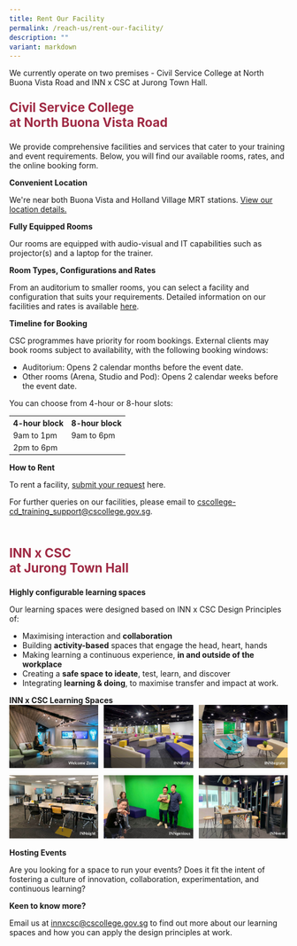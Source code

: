```yaml
---
title: Rent Our Facility
permalink: /reach-us/rent-our-facility/
description: ""
variant: markdown
---
```

<style>

.theheader {
	font-weight: bold;
	color: #9F2943;
	font-size: 1.6em;
	}	
	
.grid-container {
	display: grid;
	grid-template-columns: 1fr 1fr 1fr;
	grid-gap: 2%;
	margin-bottom: 2%;
	}	
</style>

<p>We currently operate on two premises - Civil Service College at North Buona Vista Road and INN x CSC at Jurong Town Hall.</p>


<p class="theheader">Civil Service College 
	<br>at North Buona Vista Road</p>
<p>We provide comprehensive facilities and services that cater to your training and event requirements. Below, you will find our available rooms, rates, and the online booking form.</p>

<b>Convenient Location</b>
<p>We're near both Buona Vista and Holland Village MRT stations. <a href="/getting-to-csc/">View our location details.</a></p>

<b>Fully Equipped Rooms</b>
<p>Our rooms are equipped with audio-visual and IT capabilities such as projector(s) and a laptop for the trainer.</p>

<b>Room Types, Configurations and Rates</b>
<p>From an auditorium to smaller rooms, you can select a facility and configuration that suits your requirements.
Detailed information on our facilities and rates is available <a href="https://go.gov.sg/cscfy25roomrental">here</a>.</p>

<b>Timeline for Booking</b>
<p>CSC programmes have priority for room bookings. External clients may book rooms subject to availability, with the following booking windows:
</p>
<ul><li>Auditorium: Opens 2 calendar months before the event date.</li>
<li>Other rooms (Arena, Studio and Pod): Opens 2 calendar weeks before the event date. </li></ul>

<p>You can choose from 4-hour or 8-hour slots:</p>


<table>
  <tbody><tr>
    <th>4-hour block</th>
    <th>8-hour block</th>
  </tr>
  <tr>
    <td>9am to 1pm</td>
    <td>9am to 6pm</td>
  </tr>
  <tr>
    <td>2pm to 6pm</td>
    <td></td>
  </tr>


</tbody></table>


<b>How to Rent</b> 
<p>To rent a facility, <a href="https://go.gov.sg/cscfy25roomrental">submit your request</a> here.</p>

<p>For further queries on our facilities, please email to <a href="mailto:cscollege-cd_training_support@cscollege.gov.sg">cscollege-cd_training_support@cscollege.gov.sg</a>.</p>


<br>

<p class="theheader">INN x CSC <br>at Jurong Town Hall</p>

<b>Highly configurable learning spaces</b>

<p>Our learning spaces were designed based on INN x CSC Design Principles of:</p>
<ul>
	<li>Maximising interaction and <b>collaboration</b></li>	
	<li>Building <b>activity-based</b> spaces that engage the head, heart, hands</li>	
	<li>Making learning a continuous experience, <b>in and outside of the workplace</b></li>	
	<li>Creating a <b>safe space to ideate</b>, test, learn, and discover</li>	
	<li>Integrating <b>learning &amp; doing</b>, to maximise transfer and impact at work.</li>	
	</ul>
<b>INN x CSC Learning Spaces</b>
<div class="grid-container">
	<div><img src="/images/Reach%20Us/INN%20Facilities/inn_facilities%20welcomezone.jpg"> </div>
	<div><img src="/images/Reach%20Us/INN%20Facilities/inn_facilities%20innfinity.jpg"></div>
	<div> <img src="/images/Reach%20Us/INN%20Facilities/inn_facilities%20inntegrate.jpg"> </div>
</div>
<div class="grid-container">
	<div><img src="/images/Reach%20Us/INN%20Facilities/inn_facilities%20innsight.jpg"></div>
	<div><img src="/images/Reach%20Us/INN%20Facilities/inn_facilities%20inngenious.jpg"></div>
	<div><img src="/images/Reach%20Us/INN%20Facilities/inn_facilities%20innvent.jpg"></div>

</div>

<b>Hosting Events</b>
<p>Are you looking for a space to run your events? Does it fit the intent of fostering a culture of innovation, collaboration, experimentation, and continuous learning?</p>


<b>Keen to know more?</b>
<p>Email us at <a href="mailto:innxcsc@cscollege.gov.sg">innxcsc@cscollege.gov.sg</a> to find out more about our learning spaces and how you can apply the design principles at work.</p>